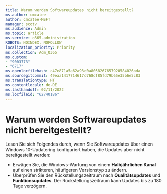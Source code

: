 ```yaml
---
title: Warum werden Softwareupdates nicht bereitgestellt?
ms.author: cmcatee
author: cmcatee-MSFT
manager: scotv
ms.audience: Admin
ms.topic: article
ms.service: o365-administration
ROBOTS: NOINDEX, NOFOLLOW
localization_priority: Priority
ms.collection: Adm_O365
ms.custom:
- "9003773"
- "6717"
ms.openlocfilehash: c47e871a5a62a93d0a8058267657920584026bda
ms.sourcegitcommit: 49eaa1417714617d768df85fd79b65e35b6e5c83
ms.translationtype: HT
ms.contentlocale: de-DE
ms.lasthandoff: 02/11/2022
ms.locfileid: "62740186"
---
```

# <a name="why-software-updates-are-not-being-deployed"></a>Warum werden Softwareupdates nicht bereitgestellt?

Lesen Sie sich Folgendes durch, wenn Sie Softwareupdates über einen Windows 10-Updatering konfiguriert haben, die Updates aber nicht bereitgestellt werden:  

- Erwägen Sie, die Windows-Wartung von einem **Halbjährlichen Kanal** auf einen strikteren, häufigeren Versionstyp zu ändern.  
- Überprüfen Sie den Rückstellungszeitraum nach **Qualitätsupdates** und **Funktionsupdates**. Der Rückstellungszeitraum kann Updates bis zu 180 Tage verzögern.
